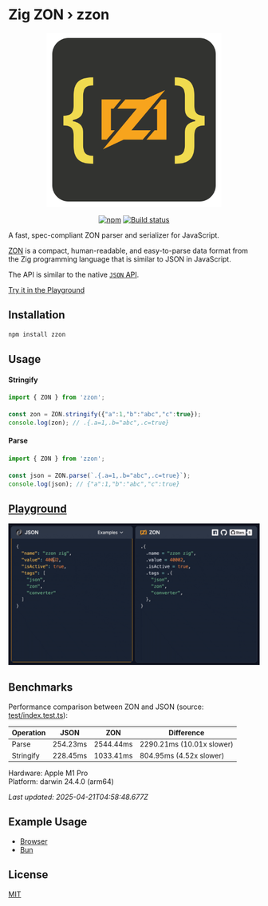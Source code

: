 # Zig ZON › zzon

<p align="center">
 <img alt="zzon logo" src="https://raw.githubusercontent.com/nurulhudaapon/zzon/refs/heads/main/asset/zzon.svg" width="350" />
</p>

<p align="center">
  <a href="https://www.npmjs.com/package/zzon"><img alt="npm" src="https://img.shields.io/npm/v/zzon.svg?style=flat-square" /></a>
  <a href="https://github.com/nurulhudaapon/zzon/actions/workflows/release.yml"><img alt="Build status" src="https://img.shields.io/github/actions/workflow/status/nurulhudaapon/zzon/release.yml?style=flat-square&branch=main" /></a>
</p>


A fast, spec-compliant ZON parser and serializer for JavaScript.


[ZON](https://github.com/ziglang/zig/pull/20271) is a compact, human-readable, and easy-to-parse data format from the Zig programming language that is similar to JSON in JavaScript.


The API is similar to the native [`JSON` API](https://developer.mozilla.org/en-US/docs/Web/JavaScript/Reference/Global_Objects/JSON).

[Try it in the Playground](https://zzon.nuhu.dev)

## Installation

```bash
npm install zzon
```

## Usage

#### Stringify

```ts id="stringify"
import { ZON } from 'zzon';

const zon = ZON.stringify({"a":1,"b":"abc","c":true});
console.log(zon); // .{.a=1,.b="abc",.c=true}
```

#### Parse

```ts id="parse"
import { ZON } from 'zzon';

const json = ZON.parse(`.{.a=1,.b="abc",.c=true}`);
console.log(json); // {"a":1,"b":"abc","c":true}
```

## [Playground](https://zzon.nuhu.dev)


![zzon playground demo](https://raw.githubusercontent.com/nurulhudaapon/zzon/refs/heads/main/asset/playground.gif)

## Benchmarks

Performance comparison between ZON and JSON (source: [test/index.test.ts](test/index.test.ts)):

| Operation | JSON | ZON | Difference |
|-----------|------|-----|------------|
| Parse | 254.23ms | 2544.44ms | 2290.21ms (10.01x slower) |
| Stringify | 228.45ms | 1033.41ms | 804.95ms (4.52x slower) |

Hardware: Apple M1 Pro  
Platform: darwin 24.4.0 (arm64)

*Last updated: 2025-04-21T04:58:48.677Z*

## Example Usage

- [Browser](./example/browser)
- [Bun](./example/bun)

## License

[MIT](https://github.com/nurulhudaapon/zzon/blob/main/LICENSE)
